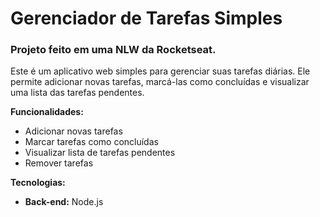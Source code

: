 # Gerenciador de Tarefas Simples
### Projeto feito em uma NLW da Rocketseat.

Este é um aplicativo web simples para gerenciar suas tarefas diárias. Ele permite adicionar novas tarefas, marcá-las como concluídas e visualizar uma lista das tarefas pendentes.

**Funcionalidades:**

* Adicionar novas tarefas
* Marcar tarefas como concluídas
* Visualizar lista de tarefas pendentes
* Remover tarefas

**Tecnologias:**

* **Back-end:** Node.js
